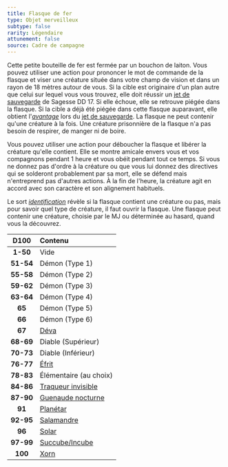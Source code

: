 ```yaml
---
title: Flasque de fer
type: Objet merveilleux
subtype: false
rarity: Légendaire
attunement: false
source: Cadre de campagne
---
```

Cette petite bouteille de fer est fermée par un bouchon de laiton. Vous pouvez utiliser une action pour prononcer le mot de commande de la flasque et viser une créature située dans votre champ de vision et dans un rayon de 18 mètres autour de vous. Si la cible est originaire d'un plan autre que celui sur lequel vous vous trouvez, elle doit réussir un [jet de sauvegarde](/utiliser-les-caracteristiques/#jets-de-sauvegarde) de Sagesse DD 17. Si elle échoue, elle se retrouve piégée dans la flasque. Si la cible a déjà été piégée dans cette flasque auparavant, elle obtient l'[_avantage_](/utiliser-les-caracteristiques/#avantage-et-desavantage) lors du [jet de sauvegarde](/utiliser-les-caracteristiques/#jets-de-sauvegarde). La flasque ne peut contenir qu'une créature à la fois. Une créature prisonnière de la flasque n'a pas besoin de respirer, de manger ni de boire.

Vous pouvez utiliser une action pour déboucher la flasque et libérer la créature qu'elle contient. Elle se montre amicale envers vous et vos compagnons pendant 1 heure et vous obéit pendant tout ce temps. Si vous ne donnez pas d'ordre à la créature ou que vous lui donnez des directives qui se solderont probablement par sa mort, elle se défend mais n'entreprend pas d'autres actions. À la fin de l'heure, la créature agit en accord avec son caractère et son alignement habituels.

Le sort [_identification_](/grimoire/identification/) révèle si la flasque contient une créature ou pas, mais pour savoir quel type de créature, il faut ouvrir la flasque. Une flasque peut contenir une créature, choisie par le MJ ou déterminée au hasard, quand vous la découvrez.

|D100|Contenu|
|:-:|:-|
|**1-50**|Vide|
|**51-54**|Démon (Type 1)|
|**55-58**|Démon (Type 2)|
|**59-62**|Démon (Type 3)|
|**63-64**|Démon (Type 4)|
|**65**|Démon (Type 5)|
|**66**|Démon (Type 6)|
|**67**|[Déva](/bestiaire/deva/)|
|**68-69**|Diable (Supérieur)|
|**70-73**|Diable (Inférieur)|
|**76-77**|[Éfrit](/bestiaire/efrit/)|
|**78-83**|Élémentaire (au choix)|
|**84-86**|[Traqueur invisible](/bestiaire/traqueur-invisible/)|
|**87-90**|[Guenaude nocturne](/bestiaire/guenaude-nocturne/)|
|**91**|[Planétar](/bestiaire/planetar/)|
|**92-95**|[Salamandre](/bestiaire/salamandre/)|
|**96**|[Solar](/bestiaire/solar/)|
|**97-99**|[Succube/Incube](/bestiaire/succube-incube/)|
|**100**|[Xorn](/bestiaire/xorn/)|
